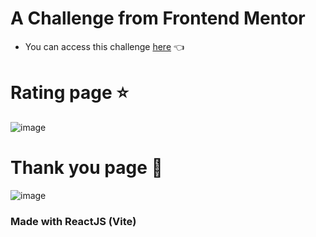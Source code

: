 # A Challenge from Frontend Mentor

- You can access this challenge [here](https://www.frontendmentor.io/challenges/interactive-rating-component-koxpeBUmI) 👈

# Rating page ⭐
![image](https://user-images.githubusercontent.com/97129532/215939314-06bacf38-e81b-4388-adf7-8ab01f23b5e0.png)

# Thank you page 🌟
![image](https://user-images.githubusercontent.com/97129532/215938849-2fcfb955-eb64-4dd6-a698-35b365ed8ba7.png)

### Made with ReactJS (Vite)
